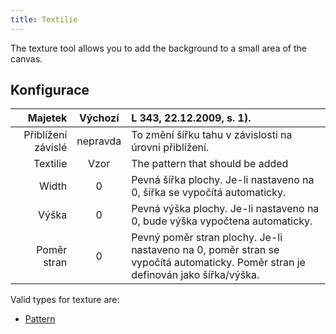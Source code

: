 ```yaml
---
title: Textilie
---
```


The texture tool allows you to add the background to a small area of the canvas.

## Konfigurace

|            Majetek |  Výchozí | L 343, 22.12.2009, s. 1).                                                                                       |
| -----------------: | :------: | :------------------------------------------------------------------------------------------------------------------------------------------------------------------------------ |
| Přiblížení závislé | nepravda | To změní šířku tahu v závislosti na úrovni přiblížení.                                                                                                          |
|           Textilie |   Vzor   | The pattern that should be added                                                                                                                                                |
|              Width |     0    | Pevná šířka plochy. Je-li nastaveno na 0, šířka se vypočítá automaticky.                                                                        |
|              Výška |     0    | Pevná výška plochy. Je-li nastaveno na 0, bude výška vypočtena automaticky.                                                                     |
|        Poměr stran |     0    | Pevný poměr stran plochy. Je-li nastaveno na 0, poměr stran se vypočítá automaticky. Poměr stran je definován jako šířka/výška. |

Valid types for texture are:

- [Pattern](../../background#pattern)
